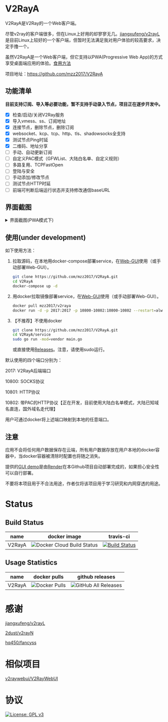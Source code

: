 # V2RayA

V2RayA是V2Ray的一个Web客户端。

尽管v2ray的客户端很多，但在Linux上好用的却寥寥无几。[jiangxufeng/v2rayL](https://github.com/jiangxufeng/v2rayL)是目前Linux上较好的一个客户端，但暂时无法满足我对用户体验的较高要求，决定手撸一个。

虽然V2RayA是一个Web客户端，但它支持以PWA(Progressive Web App)的方式享受桌面端应用的体验。[食用方法](https://www.ithome.com/0/414/429.htm)

项目地址：https://github.com/mzz2017/V2RayA

## 功能清单

**目前支持订阅、导入等必要功能，暂不支持手动录入节点，项目正在逐步开发中。**

- [x] 检查/启动/关闭V2Ray服务
- [x] 导入vmess、ss、订阅地址
- [x] 连接节点，删除节点，删除订阅
- [x] websocket、kcp、tcp、http、tls、shadowsocks全支持
- [x] 测试节点Ping时延
- [x] 二维码、地址分享
- [ ] 手动、自动更新订阅
- [ ] 自定义PAC模式（GFWList、大陆白名单、自定义规则）
- [ ] 多路复用、TCPFastOpen
- [ ] 登陆与安全
- [ ] 手动添加/修改节点
- [ ] 测试节点HTTP时延
- [ ] 前端可判断后端运行状态并支持修改通信baseURL

## 界面截图

<details>
    <summary>界面截图(PWA模式下)</summary>

![](http://mzzeast.shumsg.cn/FtwssiGjyR_IXalEiquQw--5ChYl)

![](http://mzzeast.shumsg.cn/FlF9m8Ze5D24FlS0DfYykKCG0G3-)

![](http://mzzeast.shumsg.cn/FnWz1AWvPoTEDFOvax0jihMVTdr2)

</details>

## 使用(under development)

如下使用方法：

1. 拉取源码，在本地用docker-compose部署service，在[Web-GUI](https://v2raya.mzz.pub)使用（或手动部署Web-GUI）。
   
   ```bash
   git clone https://github.com/mzz2017/V2RayA.git
   cd V2RayA
   docker-compose up -d
   ```
   
2. 用docker拉取镜像部署service，在[Web-GUI](https://v2raya.mzz.pub)使用（或手动部署Web-GUI）。

   ```bash
   docker pull mzz2017/v2raya
   docker run -d -p 2017:2017 -p 10800-10802:10800-10802 --restart=always mzz2017/v2raya
   ```

3. 【不推荐】不使用docker

   ```bash
   git clone https://github.com/mzz2017/V2RayA.git
   cd V2RayA/service
   sudo go run -mod=vendor main.go
   ```

   或直接使用[Releases](https://github.com/mzz2017/V2RayA/releases)。注意，请使用sudo运行。

默认使用的四个端口分别为：

2017: V2RayA后端端口

10800: SOCKS协议

10801: HTTP协议

10802: 带PAC的HTTP协议【正在开发，目前使用大陆白名单模式，大陆已知域名直连，国外域名走代理】

用户可通过docker将上述端口映射到本地的任意端口。

## 注意

应用不会将任何用户数据保存在云端，所有用户数据存放在用户本地的docker容器中，当docker容器被清除时配置也将随之消失。

提供的[GUI demo](https://v2raya.mzz.pub)是由[Render](https://render.com/)在本Github项目自动部署完成的，如果担心安全性可以自行部署。

不要将本项目用于不合法用途，作者仅将该项目用于学习研究和内网穿透的用途。

# Status

## Build Status

| name                     | docker image | travis-ci |
|---------------------------------|-----|---------------------|
| V2RayA                |![Docker Cloud Build Status](https://img.shields.io/docker/cloud/build/mzz2017/v2raya) |[![Build Status](https://travis-ci.org/mzz2017/V2RayA.svg?branch=master)](https://travis-ci.org/mzz2017/V2RayA) |

## Usage Statistics

| name   | docker pulls                                                 | github releases                                              |
| ------ | ------------------------------------------------------------ | ------------------------------------------------------------ |
| V2RayA | ![Docker Pulls](https://img.shields.io/docker/pulls/mzz2017/v2raya) | ![GitHub All Releases](https://img.shields.io/github/downloads/mzz2017/V2RayA/total) |

# 感谢

[jiangxufeng/v2rayL](https://github.com/jiangxufeng/v2rayL)

[2dust/v2rayN](https://github.com/2dust/v2rayN)

[hq450/fancyss](https://github.com/hq450/fancyss)

# 相似项目

[v2raywebui/V2RayWebUI](https://github.com/v2raywebui/V2RayWebUI)

# 协议

[![License: GPL v3](https://img.shields.io/badge/License-GPL%20v3-blue.svg)](https://www.gnu.org/licenses/gpl-3.0)
